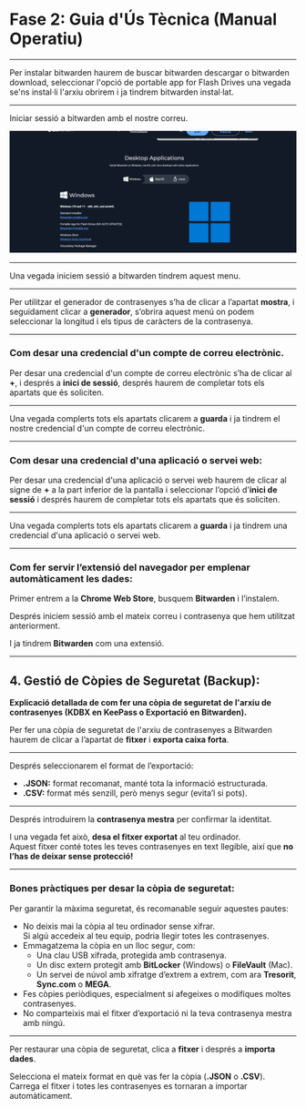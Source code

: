 # Fase 2: Guia d'Ús Tècnica (Manual Operatiu)

---

Per instalar bitwarden haurem de buscar bitwarden descargar o bitwarden download, seleccionar l'opció de portable app for Flash Drives una vegada se'ns instal·li l'arxiu obrirem i ja tindrem bitwarden instal·lat.

---

Iniciar sessió a bitwarden amb el nostre correu.

![instalacio bitwarden](/tasca01/img/T01.1.png)

---

Una vegada iniciem sessió a bitwarden tindrem aquest menu.

---

Per utilitzar el generador de contrasenyes s’ha de clicar a l’apartat **mostra**, i seguidament clicar a **generador**, s’obrira aquest menú on podem seleccionar la longitud i els tipus de caràcters de la contrasenya.

---

### Com desar una credencial d'un compte de correu electrònic.

Per desar una credencial d'un compte de correu electrònic s’ha de clicar al **+**, i després a **inici de sessió**, després haurem de completar tots els apartats que és soliciten.

---

Una vegada complerts tots els apartats clicarem a **guarda** i ja tindrem el nostre credencial d'un compte de correu electrònic.

---

### Com desar una credencial d'una aplicació o servei web:

Per desar una credencial d'una aplicació o servei web haurem de clicar al signe de **+** a la part inferior de la pantalla i seleccionar l’opció d'**inici de sessió** i després haurem de completar tots els apartats que és soliciten.

---

Una vegada complerts tots els apartats clicarem a **guarda** i ja tindrem una credencial d'una aplicació o servei web.

---

### Com fer servir l’extensió del navegador per emplenar automàticament les dades:

Primer entrem a la **Chrome Web Store**, busquem **Bitwarden** i l’instalem.

Després iniciem sessió amb el mateix correu i contrasenya que hem utilitzat anteriorment.

I ja tindrem **Bitwarden** com una extensió.

---

## 4. Gestió de Còpies de Seguretat (Backup):

**Explicació detallada de com fer una còpia de seguretat de l'arxiu de contrasenyes (KDBX en KeePass o Exportació en Bitwarden).**

Per fer una còpia de seguretat de l'arxiu de contrasenyes a Bitwarden haurem de clicar a l’apartat de **fitxer** i **exporta caixa forta**.

---

Després seleccionarem el format de l’exportació:

- **.JSON:** format recomanat, manté tota la informació estructurada.  
- **.CSV:** format més senzill, però menys segur (evita’l si pots).

---

Després introduirem la **contrasenya mestra** per confirmar la identitat.

I una vegada fet això, **desa el fitxer exportat** al teu ordinador.  
Aquest fitxer conté totes les teves contrasenyes en text llegible, així que **no l’has de deixar sense protecció!**

---

### Bones pràctiques per desar la còpia de seguretat:

Per garantir la màxima seguretat, és recomanable seguir aquestes pautes:

- No deixis mai la còpia al teu ordinador sense xifrar.  
  Si algú accedeix al teu equip, podria llegir totes les contrasenyes.
- Emmagatzema la còpia en un lloc segur, com:
  - Una clau USB xifrada, protegida amb contrasenya.
  - Un disc extern protegit amb **BitLocker** (Windows) o **FileVault** (Mac).
  - Un servei de núvol amb xifratge d’extrem a extrem, com ara **Tresorit**, **Sync.com** o **MEGA**.
- Fes còpies periòdiques, especialment si afegeixes o modifiques moltes contrasenyes.
- No comparteixis mai el fitxer d’exportació ni la teva contrasenya mestra amb ningú.

---

Per restaurar una còpia de seguretat, clica a **fitxer** i després a **importa dades**.

Selecciona el mateix format en què vas fer la còpia (**.JSON** o **.CSV**).  
Carrega el fitxer i totes les contrasenyes es tornaran a importar automàticament.

